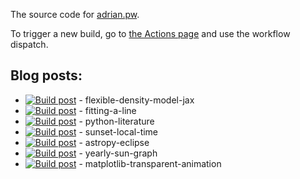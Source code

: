 The source code for [adrian.pw](https://adrian.pw).

To trigger a new build, go to [the Actions page](https://github.com/adrn-blog/adrian.pw/actions/workflows/build.yml) and use the workflow dispatch.

## Blog posts:

- [![Build post](https://github.com/adrn-blog/post--flexible-density-model-jax/actions/workflows/build.yml/badge.svg)](https://github.com/adrn-blog/post--flexible-density-model-jax/actions/workflows/build.yml) - flexible-density-model-jax
- [![Build post](https://github.com/adrn-blog/post--fitting-a-line/actions/workflows/build.yml/badge.svg)](https://github.com/adrn-blog/post--fitting-a-line/actions/workflows/build.yml) - fitting-a-line
- [![Build post](https://github.com/adrn-blog/post--python-literature/actions/workflows/build.yml/badge.svg)](https://github.com/adrn-blog/post--python-literature/actions/workflows/build.yml) - python-literature
- [![Build post](https://github.com/adrn-blog/post--sunset-local-time/actions/workflows/build.yml/badge.svg)](https://github.com/adrn-blog/post--sunset-local-time/actions/workflows/build.yml) - sunset-local-time
- [![Build post](https://github.com/adrn-blog/post--astropy-eclipse/actions/workflows/build.yml/badge.svg)](https://github.com/adrn-blog/post--astropy-eclipse/actions/workflows/build.yml) - astropy-eclipse
- [![Build post](https://github.com/adrn-blog/post--yearly-sun-graph/actions/workflows/build.yml/badge.svg)](https://github.com/adrn-blog/post--yearly-sun-graph/actions/workflows/build.yml) - yearly-sun-graph
- [![Build post](https://github.com/adrn-blog/post--matplotlib-transparent-animation/actions/workflows/build.yml/badge.svg)](https://github.com/adrn-blog/post--matplotlib-transparent-animation/actions/workflows/build.yml) - matplotlib-transparent-animation
